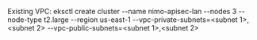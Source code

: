 Existing VPC:
eksctl create cluster --name nimo-apisec-lan --nodes 3 --node-type t2.large --region us-east-1 --vpc-private-subnets=<subnet 1>,<subnet 2> --vpc-public-subnets=<subnet 1>,<subnet 2>
